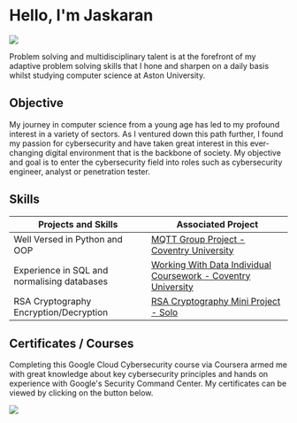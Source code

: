 # Hello, I'm Jaskaran
<a href="https://www.linkedin.com/in/jaskaran-mahal-555a98327/"><img src="https://img.shields.io/badge/-LinkedIn-0072b1?&style=for-the-badge&logo=linkedin&logoColor=white" /></a>

Problem solving and multidisciplinary talent is at the forefront of my adaptive problem solving skills that I hone and sharpen on a daily basis whilst studying computer science at Aston University.
## Objective
My journey in computer science from a young age has led to my profound interest in a variety of sectors. As I ventured down this path further, I found my passion for cybersecurity and have taken great interest in this ever-changing digital environment that is the backbone of society. My objective and goal is to enter the cybersecurity field into roles such as cybersecurity engineer, analyst or penetration tester.

## Skills


| Projects and Skills                           | Associated Project         |
|-----------------------------------------------|----------------------------|
|          Well Versed in Python and OOP        | <a href="https://github.com/JaskaranM/MQTT-Project">MQTT Group Project - Coventry University </a>|
|   Experience in SQL and normalising databases | <a href="https://drive.google.com/drive/folders/1N_GahSj657V9RrtMIJcsgMyVmRIBonZj?usp=sharing">Working With Data Individual Coursework - Coventry University</a>|
|     RSA Cryptography Encryption/Decryption    | <a href="https://github.com/JaskaranM/RSA-Cryptography-">RSA Cryptography Mini Project - Solo</a>|



## Certificates / Courses

<div>

Completing this Google Cloud Cybersecurity course via Coursera armed me with great knowledge about key cybersecurity principles and hands on experience with Google's Security Command Center. My certificates can be viewed by clicking on the button below.

<a href="https://coursera.org/share/aa8aef2095134697b36b605496560ec3"><img src="https://img.shields.io/badge/-Coursera-0056D2?&style=for-the-badge&logo=coursera&logoColor=white" />
